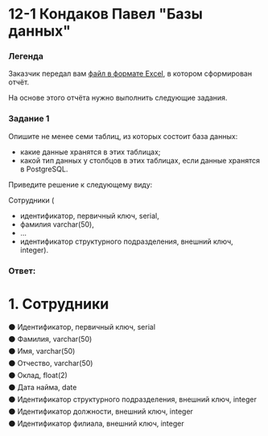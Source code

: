 # 12-1 Кондаков Павел "Базы данных"

### Легенда

Заказчик передал вам [файл в формате Excel](https://github.com/netology-code/sdb-homeworks/blob/main/resources/hw-12-1.xlsx), в котором сформирован отчёт. 

На основе этого отчёта нужно выполнить следующие задания.

### Задание 1

Опишите не менее семи таблиц, из которых состоит база данных:

- какие данные хранятся в этих таблицах;
- какой тип данных у столбцов в этих таблицах, если данные хранятся в PostgreSQL.

Приведите решение к следующему виду:

Сотрудники (

- идентификатор, первичный ключ, serial,
- фамилия varchar(50),
- ...
- идентификатор структурного подразделения, внешний ключ, integer).

### **Ответ:**
# 1. Сотрудники
:black_circle: Идентификатор, первичный ключ, serial  
:black_circle: Фамилия, varchar(50)  
:black_circle: Имя, varchar(50)  
:black_circle: Отчество, varchar(50)  
:black_circle: Оклад, float(2)  
:black_circle: Дата найма, date  
:black_circle: Идентификатор структурного подразделения, внешний ключ, integer  
:black_circle: Идентификатор должности, внешний ключ, integer  
:black_circle: Идентификатор филиала, внешний ключ, integer  
